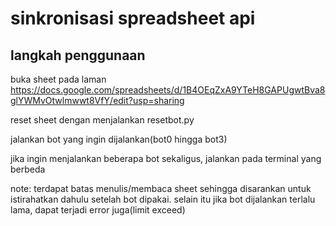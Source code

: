 # sinkronisasi spreadsheet api
 
 ## langkah penggunaan

buka sheet pada laman https://docs.google.com/spreadsheets/d/1B4OEqZxA9YTeH8GAPUgwtBva8glYWMvOtwlmwwt8VfY/edit?usp=sharing

reset sheet dengan menjalankan resetbot.py

jalankan bot yang ingin dijalankan(bot0 hingga bot3)

jika ingin menjalankan beberapa bot sekaligus, jalankan pada terminal yang berbeda


note: terdapat batas menulis/membaca sheet sehingga disarankan untuk istirahatkan dahulu setelah bot dipakai. selain itu jika bot dijalankan terlalu lama, dapat terjadi error juga(limit exceed)
